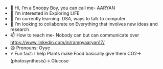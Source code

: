 - 👋 Hi, I’m a Snoopy Boy, you can call me- AARYAN 
- 👀 I’m interested in Exploring LIFE
- 🌱 I’m currently learning: DSA, ways to talk to computer
- 💞️ I’m looking to collaborate on Everything that involves new ideas and research
- 📫 How to reach me- Nobody can but can communicate over https://www.linkedin.com/in/rampyaaryan17/
- 😄 Pronouns: Oyye
- ⚡ Fun fact: I help Plants make Food 
                                      basically give them CO2-> (photosynthesis)-> Glucose
<!---
IRONalways17/IRONalways17 is a ✨ special ✨ repository because its `README.md` (this file) appears on your GitHub profile.
You can click the Preview link to take a look at your changes.
--->
